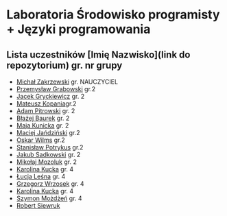 # Laboratoria Środowisko programisty + Języki programowania

## Lista uczestników \[Imię Nazwisko\]\(link do repozytorium\) gr. nr grupy

- [Michał Zakrzewski](https://github.com/ZakrzewskiM30/SPJP2023-2024/) gr. NAUCZYCIEL
- [Przemysław Grabowski](https://github.com/PGrabows/ZadaniaProgramowanie2023-2024) gr.2
- [Jacek Gryckiewicz](https://github.com/FoRtY-5/studia) gr. 2
- [Mateusz Kopania](https://github.com/MateuszKopania/StudiaUG.git)gr.2
- [Adam Pitrowski](https://github.com/adamigz/studia) gr. 2
- [Błażej Baurek](https://github.com/bbadurekug/InfUGZadania) gr. 2
- [Maja Kunicka](https://github.com/mkunicka/informatyka23) gr. 2
- [Maciej Jańdziński](https://github.com/FajF3r/Laboratioria.git) gr.2
- [Oskar Wilms](https://github.com/oskarwilms1/ProjektyStudia) gr.2
- [Stanisław Potrykus](https://github.com/SPotrykus/C-Project) gr.2
- [Jakub Sadkowski](https://github.com/jakubsadkowski/jakub.git) gr. 2
- [Mikołaj Mozoluk](https://github.com/Jalokim2115/Jezyki-Programowania-2023-2024) gr. 2
- [Karolina Kucka](https://github.com/kjkucka/laby_informatyka) gr. 4
- [Łucja Leśna](https://github.com/llesna/studia) gr. 4
- [Grzegorz Wrzosek](https://github.com/gwrzosek2/SPJP2023-2024) gr. 4
- [Karolina Kucka](https://github.com/kjkucka/laby_informatyka) gr. 4
- [Szymon Możdżeń](https://github.com/smozdzen1/SPJP2023-2024) gr. 4
- [Robert Siewruk](https://github.com/rsgitt/SPJP2023-2024)